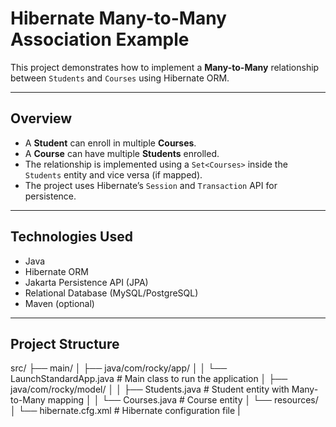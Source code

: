 # Hibernate Many-to-Many Association Example
This project demonstrates how to implement a **Many-to-Many** relationship between `Students` and `Courses` using Hibernate ORM.

---

## Overview

- A **Student** can enroll in multiple **Courses**.
- A **Course** can have multiple **Students** enrolled.
- The relationship is implemented using a `Set<Courses>` inside the `Students` entity and vice versa (if mapped).
- The project uses Hibernate’s `Session` and `Transaction` API for persistence.

---

## Technologies Used

- Java
- Hibernate ORM
- Jakarta Persistence API (JPA)
- Relational Database (MySQL/PostgreSQL)
- Maven (optional)

---

## Project Structure

src/
├── main/
│ ├── java/com/rocky/app/
│ │ └── LaunchStandardApp.java # Main class to run the application
│ ├── java/com/rocky/model/
│ │ ├── Students.java # Student entity with Many-to-Many mapping
│ │ └── Courses.java # Course entity
│ └── resources/
│ └── hibernate.cfg.xml # Hibernate configuration file
|
